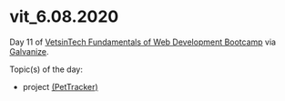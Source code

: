 # vit_6.08.2020

Day 11 of [VetsinTech Fundamentals of Web Development Bootcamp](https://vetsintech.co/web-development/) via [Galvanize](https://www.galvanize.com/).

Topic(s) of the day:
* project [(PetTracker)](https://github.com/marcusxallen/PetTracker)